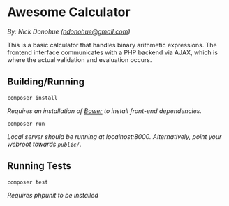 
# Awesome Calculator

*By: Nick Donohue (ndonohue@gmail.com)*

This is a basic calculator that handles binary arithmetic expressions.
The frontend interface communicates with a PHP backend via AJAX, which is where
the actual validation and evaluation occurs.

## Building/Running

`composer install`

*Requires an installation of [Bower](http://bower.io) to install front-end dependencies.*

`composer run`

*Local server should be running at localhost:8000.
Alternatively, point your webroot towards `public/`.*

## Running Tests

`composer test`

*Requires phpunit to be installed*
